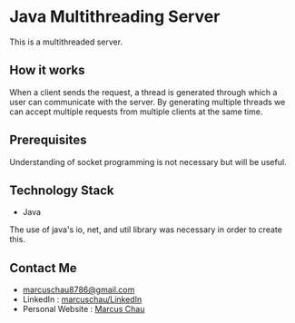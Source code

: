# Java Multithreading Server

This is a multithreaded server.

## How it works ##

When a client sends the request, a thread is generated through which a user can communicate with the server. By generating multiple threads we can accept multiple requests from multiple clients at the same time.

## Prerequisites ##

Understanding of socket programming is not necessary but will be useful.

## Technology Stack ##

- Java

The use of java's io, net, and util library was necessary in order to create this.

## Contact Me ##

- marcuschau8786@gmail.com
- LinkedIn : [marcuschau/LinkedIn](https://www.linkedin.com/in/marcus-chau-b88878221/)
- Personal Website : [Marcus Chau](https://marcuschau.com/)

